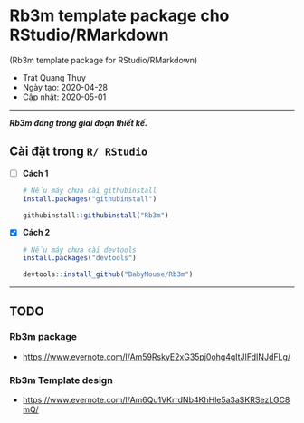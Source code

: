 # Rb3m template package cho RStudio/RMarkdown

(Rb3m template package for RStudio/RMarkdown)

- Trát Quang Thụy
- Ngày tạo: 2020-04-28
- Cập nhật: 2020-05-01

---

**_Rb3m đang trong giai đoạn thiết kế._**

## Cài đặt trong `R/ RStudio`

- [ ] **Cách 1**

  ```R
  # Nếu máy chưa cài githubinstall
  install.packages("githubinstall")

  githubinstall::githubinstall("Rb3m")
  ```

- [x] **Cách 2**

  ```R
  # Nếu máy chưa cài devtools
  install.packages("devtools")

  devtools::install_github("BabyMouse/Rb3m")
  ```

---

## TODO

### Rb3m package

- <https://www.evernote.com/l/Am59RskyE2xG35pj0ohg4gItJIFdINJdFLg/>

### Rb3m Template design

- https://www.evernote.com/l/Am6Qu1VKrrdNb4KhHle5a3aSKRSezLGC8mQ/
